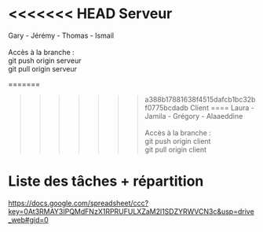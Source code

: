 <<<<<<< HEAD
Serveur
====
Gary - Jérémy - Thomas - Ismail <br><br>
Accès à la branche : <br>
git push origin serveur <br>
git pull origin serveur

=======
>>>>>>> a388b17881638f4515dafcb1bc32bf0775bcdadb
Client
====
Laura - Jamila - Grégory - Alaaeddine <br><br>
Accès à la branche :<br>
git push origin client <br>
git pull origin client



Liste des tâches + répartition
====
https://docs.google.com/spreadsheet/ccc?key=0At3RMAY3IPQMdFNzX1RPRUFULXZaM2l1SDZYRWVCN3c&usp=drive_web#gid=0
